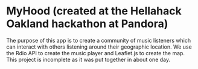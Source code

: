 MyHood (created at the Hellahack Oakland hackathon at Pandora)
=========

The purpose of this app is to create a community of music listeners which can interact with others listening around their geographic location. We use the Rdio API to create the music player and Leaflet.js to create the map. This project is incomplete as it was put together in about one day.
